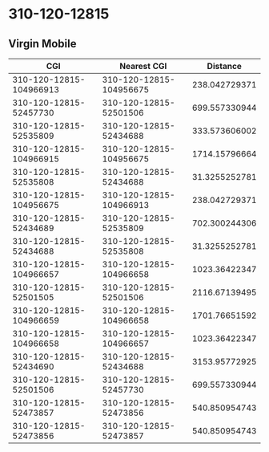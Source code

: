 # 310-120-12815
## Virgin Mobile


| CGI | Nearest CGI | Distance |
|-----|-------------|----------|
| 310-120-12815-104966913 | 310-120-12815-104956675 | 238.042729371 |
| 310-120-12815-52457730 | 310-120-12815-52501506 | 699.557330944 |
| 310-120-12815-52535809 | 310-120-12815-52434688 | 333.573606002 |
| 310-120-12815-104966915 | 310-120-12815-104956675 | 1714.15796664 |
| 310-120-12815-52535808 | 310-120-12815-52434688 | 31.3255252781 |
| 310-120-12815-104956675 | 310-120-12815-104966913 | 238.042729371 |
| 310-120-12815-52434689 | 310-120-12815-52535809 | 702.300244306 |
| 310-120-12815-52434688 | 310-120-12815-52535808 | 31.3255252781 |
| 310-120-12815-104966657 | 310-120-12815-104966658 | 1023.36422347 |
| 310-120-12815-52501505 | 310-120-12815-52501506 | 2116.67139495 |
| 310-120-12815-104966659 | 310-120-12815-104966658 | 1701.76651592 |
| 310-120-12815-104966658 | 310-120-12815-104966657 | 1023.36422347 |
| 310-120-12815-52434690 | 310-120-12815-52434688 | 3153.95772925 |
| 310-120-12815-52501506 | 310-120-12815-52457730 | 699.557330944 |
| 310-120-12815-52473857 | 310-120-12815-52473856 | 540.850954743 |
| 310-120-12815-52473856 | 310-120-12815-52473857 | 540.850954743 |
